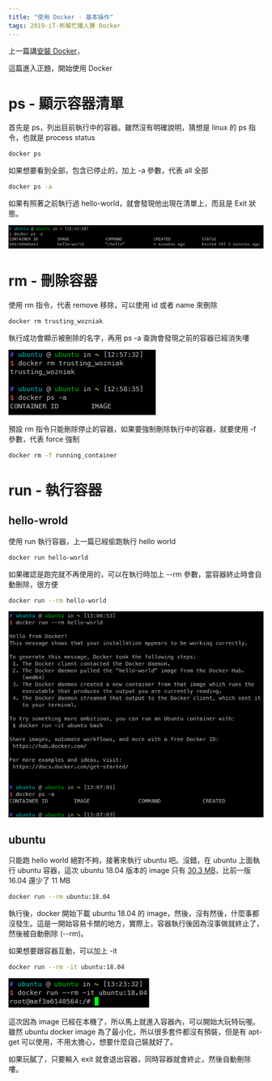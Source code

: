 ```yaml
---
title: "使用 Docker - 基本操作"
tags: 2019-iT-邦幫忙鐵人賽 Docker
---
```


上一篇講[安裝 Docker](https://twblog.hongjianching.com/2018/10/02/install-docker/)，

這篇進入正題，開始使用 Docker

# ps - 顯示容器清單
首先是 ps，列出目前執行中的容器。雖然沒有明確說明，猜想是 linux 的 ps 指令，也就是 process status

```bash
docker ps
```

如果想要看到全部，包含已停止的，加上 -a 參數，代表 all 全部
```bash
docker ps -a
```
如果有照著之前執行過 hello-world，就會發現他出現在清單上，而且是 Exit 狀態。

![](/assets/images/2018-10-03-run-docker/2018-10-03_20-50-15.png)

# rm - 刪除容器
使用 rm 指令，代表 remove 移除，可以使用 id 或者 name 來刪除
```bash
docker rm trusting_wozniak
```
執行成功會顯示被刪除的名字，再用 ps -a 查詢會發現之前的容器已經消失嘍

![](/assets/images/2018-10-03-run-docker/2018-10-03_20-58-52.png)

預設 rm 指令只能刪除停止的容器，如果要強制刪除執行中的容器，就要使用 -f 參數，代表 force 強制
```bash
docker rm -f running_container
```

# run - 執行容器

## hello-wrold
使用 run 執行容器，上一篇已經偷跑執行 hello world
```bash
docker run hello-world
```

如果確認是跑完就不再使用的，可以在執行時加上 --rm 參數，當容器終止時會自動刪除，很方便
```bash
docker run --rm hello-world
```

![](/assets/images/2018-10-03-run-docker/2018-10-03_21-07-43.png)

## ubuntu
只能跑 hello world 絕對不夠，接著來執行 ubuntu 吧。沒錯，在 ubuntu 上面執行 ubuntu 容器，這次 ubuntu 18.04 版本的 image 只有 [30.3 MB](https://microbadger.com/images/ubuntu:18.04)，比前一版 16.04 還少了 11 MB
```bash
docker run --rm ubuntu:18.04
```
執行後，docker 開始下載 ubuntu 18.04 的 image，然後，沒有然後，什麼事都沒發生。這是一開始容易卡關的地方，實際上，容器執行後因為沒事做就終止了，然後被自動刪除 (--rm)。

如果想要跟容器互動，可以加上 -it
```bash
docker run --rm -it ubuntu:18.04
```

![](/assets/images/2018-10-03-run-docker/2018-10-03_21-25-43.png)

這次因為 image 已經在本機了，所以馬上就進入容器內，可以開始大玩特玩喔。雖然 ubuntu docker image 為了最小化，所以很多套件都沒有預裝，但是有 apt-get 可以使用，不用太擔心，想要什麼自己裝就好了。

如果玩膩了，只要輸入 exit 就會退出容器，同時容器就會終止，然後自動刪除嘍。